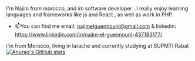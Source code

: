 I'm Najim from morocco, and im software developer . I really enjoy learning languages and frameworks like js and React , as well as work in PHP.
- 📫You can find me email: najimelguennouni@gmail.com & linkedin: https://www.linkedin.com/in/najim-el-guennouni-437183177/

i'm from Morocco, living in larache and currently studying at SUPMTI Rabat
[![Anurag's GitHub stats](https://github-readme-stats.vercel.app/api?username=Najim)](https://github.com/anuraghazra/github-readme-stats)


<!---
najim-el-guennouni/najim-el-guennouni is a ✨ special ✨ repository because its `README.md` (this file) appears on your GitHub profile.
You can click the Preview link to take a look at your changes.
--->
